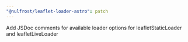```yaml
---
"@nulfrost/leaflet-loader-astro": patch
---
```


Add JSDoc comments for available loader options for leafletStaticLoader and leafletLiveLoader
